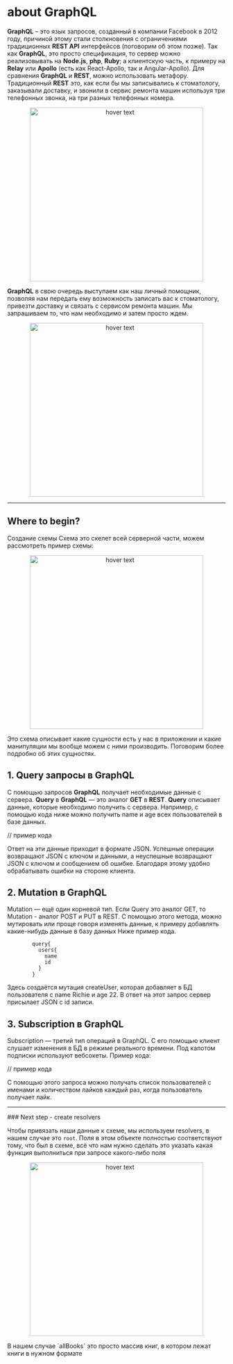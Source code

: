 # about GraphQL


**GraphQL** – это язык запросов, созданный в компании Facebook в 2012 году, причиной этому стали столкновения с ограничениями традиционных **REST API** интерфейсов (поговорим об этом позже). Так как **GraphQL**, это просто спецификация, то сервер можно реализовывать на **Node.js**, **php**, **Ruby**; а клиентскую часть, к примеру на **Relay** или **Apollo** (есть как React-Apollo, так и Angular-Apollo).
Для сравнения **GraphQL** и **REST**, можно использовать метафору. Традиционный **REST** это, как если бы мы записывались к стоматологу, заказывали доставку, и звонили в сервис ремонта машин используя три телефонных звонка, на три разных телефонных номера. 

<p align="center" display="flex">
  <img src="https://i.ibb.co/jkQZ6KP/image.png" width="400" height="400" title="hover text">
</p>

**GraphQL** в свою очередь выступаем как наш личный помощник, позволяя нам передать ему возможность записать вас к стоматологу, привезти доставку и связать с сервисом ремонта машин. Мы запрашиваем то, что нам необходимо и затем просто ждем.

<p align="center" display="flex">
  <img src="https://i.ibb.co/P5BsW0w/image.png" width="400" height="400" title="hover text">
</p>

<hr />

## Where to begin?


Создание схемы
Схема это скелет всей серверной части, можем рассмотреть пример схемы:

<p align="center" display="flex">
  <img src="https://i.ibb.co/3mTcSQG/image.png" width="400" height="400" title="hover text">
</p>
Это схема описывает какие сущности есть у нас в приложении и какие манипуляции мы вообще можем с ними производить. Поговорим более подробно об этих сущностях.


## 1. Query запросы в GraphQL
С помощью запросов **GraphQL** получает необходимые данные с сервера. **Query** в **GraphQL** — это аналог **GET** в **REST**. **Query** описывает данные, которые необходимо получить с сервера. Например, с помощью кода ниже можно получить name и age всех пользователей в базе данных. 

// пример кода

Ответ на эти данные приходит в формате JSON. Успешные операции возвращают JSON с ключом и данными, а неуспешные возвращают JSON с ключом и сообщением об ошибке. Благодаря этому удобно обрабатывать ошибки на стороне клиента.


## 2. Mutation в GraphQL
Mutation — ещё один корневой тип. Если Query это аналог GET, то Mutation - аналог POST и PUT в REST. С помощью этого метода, можно мутировать или проще говоря изменять данные, к примеру добавлять какие-нибудь данные в базу данных Ниже пример кода.

```
        query{
          users{
            name
            id
          }
        }
```

Здесь создаётся мутация createUser, которая добавляет в БД пользователя с name Richie и age 22. В ответ на этот запрос сервер присылает JSON с id записи.


## 3. Subscription в GraphQL
Subscription — третий тип операций в GraphQL. С его помощью клиент слушает изменения в БД в режиме реального времени. Под капотом подписки используют вебсокеты. Пример кода:

// пример кода

С помощью этого запроса можно получать список пользователей с именами и количеством лайков каждый раз, когда пользователь получает лайк.

<hr />
### Next step - create resolvers 

Чтобы привязать наши данные к схеме, мы используем resolvers, в нашем случае это `root`. Поля в этом объекте полностью соответствуют тому, что был в схеме, всё что нам нужно сделать это указать какая функция выполниться при запросе какого-либо поля
<p align="center" display="flex">
  <img src="https://i.ibb.co/fdZ3fkL/img-site2.png" width="400" height="400" title="hover text">
</p>
В нашем случае `allBooks` это просто массив книг, в котором лежат книги в нужном формате
